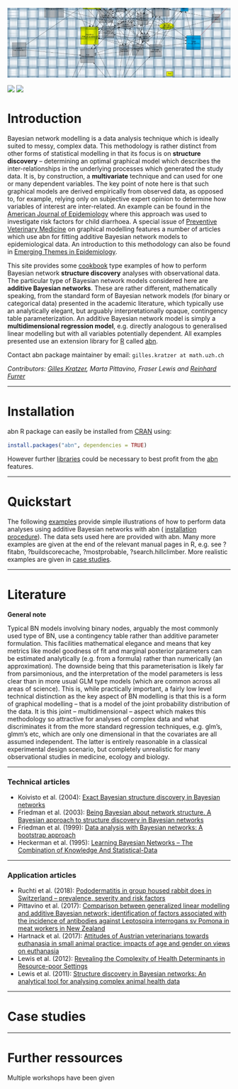 ![](Material/Image/cropped-web_image.jpg)

[![](https://cranlogs.r-pkg.org/badges/abn)](https://cran.rstudio.com/web/packages/abn/index.html) [![](http://www.r-pkg.org/badges/version-last-release/abn)](http://www.r-pkg.org/badges/version-last-release/abn/index.html)

# Introduction

Bayesian network modelling is a data analysis technique which is ideally suited to messy, complex data. This methodology is rather distinct from other forms of statistical modelling in that its focus is on **structure discovery** – determining an optimal graphical model which describes the inter-relationships in the underlying processes which generated the study data. It is, by construction, a **multivariate** technique and can used for one or many dependent variables. The key point of note here is that such graphical models are derived empirically from observed data, as opposed to, for example, relying only on subjective expert opinion to determine how variables of interest are inter-related. An example can be found in the [American Journal of Epidemiology](http://aje.oxfordjournals.org/content/176/11/1051.abstract) where this approach was used to investigate risk factors for child diarrhoea. A special issue of [Preventive Veterinary Medicine](http://www.sciencedirect.com/science/journal/01675877/110/1) on graphical modelling features a number of articles which use abn for fitting additive Bayesian network models to epidemiological data. An introduction to this methodology can also be found in [Emerging Themes in Epidemiology](http://www.ete-online.com/content/10/1/4).

This site provides some [cookbook](#quickstart) type examples of how to perform Bayesian network **structure discovery** analyses with observational data. The particular type of Bayesian network models considered here are **additive Bayesian networks**. These are rather different, mathematically speaking, from the standard form of Bayesian network models (for binary or categorical data) presented in the academic literature, which typically use an analytically elegant, but arguably interpretationally opaque, contingency table parameterization. An additive Bayesian network model is simply a **multidimensional regression model**, e.g. directly analogous to generalised linear modelling but with all variables potentially dependent. All examples presented use an extension library for [R](http://www.r-project.org/) called [abn](https://CRAN.R-project.org/package=abn).

Contact abn package maintainer by email: `gilles.kratzer at math.uzh.ch`

*Contributors:*
*[Gilles Kratzer](https://gilleskratzer.netlify.com/), Marta Pittavino, Fraser Lewis and [Reinhard Furrer](https://user.math.uzh.ch/furrer/)*

***

# Installation

abn R package can easily be installed from [CRAN](https://CRAN.R-project.org/package=abn) using:

```r
install.packages("abn", dependencies = TRUE)
```

However further [libraries](getting_started.md) could be necessary to best profit from the [abn](https://CRAN.R-project.org/package=abn) features.

***

# Quickstart

The following [examples](quickstart_examples.md) provide simple illustrations of how to perform data analyses using additive Bayesian networks with abn ( [installation procedure](getting_started.md)). The data sets used here are provided with abn. Many more examples are given at the end of the relevant manual pages in R, e.g. see ?fitabn, ?buildscorecache, ?mostprobable, ?search.hillclimber. More realistic examples are given in [case studies](#case_studies).

***

# Literature

**General note**

Typical BN models involving binary nodes, arguably the most commonly used type of BN, use a contingency table rather than additive parameter formulation. This facilities mathematical elegance and means that key metrics like model goodness of fit and marginal posterior parameters can be estimated analytically (e.g. from a formula) rather than numerically (an approximation). The downside being that this parameterisation is likely far from parsimonious, and the interpretation of the model parameters is less clear than in more usual GLM type models (which are common across all areas of science). This is, while practically important, a fairly low level technical distinction as the key aspect of BN modelling is that this is a form of graphical modelling – that is a model of the joint probability distribution of the data. It is this joint – multidimensional – aspect which makes this methodology so attractive for analyses of complex data and what discriminates it from the more standard regression techniques, e.g. glm’s, glmm’s etc, which are only one dimensional in that the covariates are all assumed independent. The latter is entirely reasonable in a classical experimental design scenario, but completely unrealistic for many observational studies in medicine, ecology and biology.

***

### Technical articles

- Koivisto et al. (2004): [Exact Bayesian structure discovery in Bayesian networks](https://static.aminer.org/pdf/PDF/000/984/996/exact_bayesian_structure_discovery_in_bayesian_networks.pdf)
- Friedman et al. (2003): [Being Bayesian about network structure. A Bayesian approach to structure discovery in Bayesian networks](http://web.cs.iastate.edu/~jtian/cs673/cs673_spring05/references/Friedman-Koller-2003.pdf)
- Friedman et al. (1999): [Data analysis with Bayesian networks: A bootstrap approach](http://scholar.google.com/scholar_url?hl=en&q=http://w3.cs.huji.ac.il/~nir/Papers/FGW2.pdf&sa=X&scisig=AAGBfm3-UgXALoAdzzXG_hPQAzhuMvYaiQ&oi=scholarr)
- Heckerman et al. (1995): [Learning Bayesian Networks – The Combination of Knowledge And Statistical-Data](http://maxchickering.com/publications/ml95.pdf)

***

### Application articles

- Ruchti et al. (2018): [Pododermatitis in group housed rabbit does in Switzerland – prevalence, severity and risk factors](https://www.sciencedirect.com/science/article/pii/S0167587718300813?via%3Dihub)
- Pittavino et al. (2017): [Comparison between generalized linear modelling and additive Bayesian network; identification of factors associated with the incidence of antibodies against Leptospira interrogans sv Pomona in meat workers in New Zealand](https://www.sciencedirect.com/science/article/pii/S0001706X16308828?via%3Dihub)
- Hartnack et al. (2017): [Attitudes of Austrian veterinarians towards euthanasia in small animal practice: impacts of age and gender on views on euthanasia](http://download.springer.com/static/pdf/949/art%253A10.1186%252Fs12917-016-0649-0.pdf?originUrl=http%3A%2F%2Fbmcvetres.biomedcentral.com%2Farticle%2F10.1186%2Fs12917-016-0649-0&token2=exp=1455044551~acl=%2Fstatic%2Fpdf%2F949%2Fart%25253A10.1186%25252Fs12917-016-0649-0.pdf*~hmac=e04039a7400eefea35dc05635bccae1688e549b8b0eb36edc0b8fd72caba73fc)
- Lewis et al. (2012): [Revealing the Complexity of Health Determinants in Resource-poor Settings](http://aje.oxfordjournals.org/content/176/11/1051.full.pdf?keytype=ref&ijkey=zCJD2Zt88XaDYyY)
- Lewis et al. (2011): [Structure discovery in Bayesian networks: An analytical tool for analysing complex animal health data](http://pdn.sciencedirect.com/science?_ob=MiamiImageURL&_cid=271186&_user=4429&_pii=S0167587711000341&_check=y&_origin=browseVolIssue&_zone=rslt_list_item&_coverDate=2011-06-15&wchp=dGLbVlS-zSkWb&md5=29522e1462a0ac05fe07c787a4cd3d0a&pid=1-s2.0-S0167587711000341-main.pdf)

***

# Case studies

***

# Further ressources

Multiple workshops have been given 
